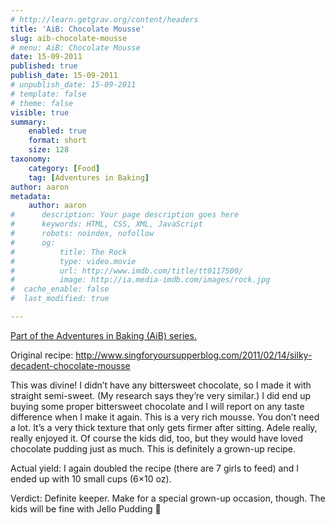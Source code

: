 ```yaml
---
# http://learn.getgrav.org/content/headers
title: 'AiB: Chocolate Mousse'
slug: aib-chocolate-mousse
# menu: AiB: Chocolate Mousse
date: 15-09-2011
published: true
publish_date: 15-09-2011
# unpublish_date: 15-09-2011
# template: false
# theme: false
visible: true
summary:
    enabled: true
    format: short
    size: 128
taxonomy:
    category: [Food]
    tag: [Adventures in Baking]
author: aaron
metadata:
    author: aaron
#      description: Your page description goes here
#      keywords: HTML, CSS, XML, JavaScript
#      robots: noindex, nofollow
#      og:
#          title: The Rock
#          type: video.movie
#          url: http://www.imdb.com/title/tt0117500/
#          image: http://ia.media-imdb.com/images/rock.jpg
#  cache_enable: false
#  last_modified: true

---
```


[Part of the Adventures in Baking (AiB) series.](../adventures-in-baking-aib-overview/ "Adventures in Baking (AiB): Overview")

Original recipe: <http://www.singforyoursupperblog.com/2011/02/14/silky-decadent-chocolate-mousse>

This was divine! I didn’t have any bittersweet chocolate, so I made it with straight semi-sweet. (My research says they’re very similar.) I did end up buying some proper bittersweet chocolate and I will report on any taste difference when I make it again. This is a very rich mousse. You don’t need a lot. It’s a very thick texture that only gets firmer after sitting. Adele really, really enjoyed it. Of course the kids did, too, but they would have loved chocolate pudding just as much. This is definitely a grown-up recipe.

Actual yield: I again doubled the recipe (there are 7 girls to feed) and I ended up with 10 small cups (6&times;10 oz).

Verdict: Definite keeper. Make for a special grown-up occasion, though. The kids will be fine with Jello Pudding 🙂
